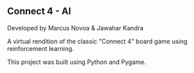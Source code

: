 ## Connect 4 - AI
Developed by Marcus Novoa & Jawahar Kandra

A virtual rendition of the classic "Connect 4" board game using reinforcement learning.

This project was built using Python and Pygame.
